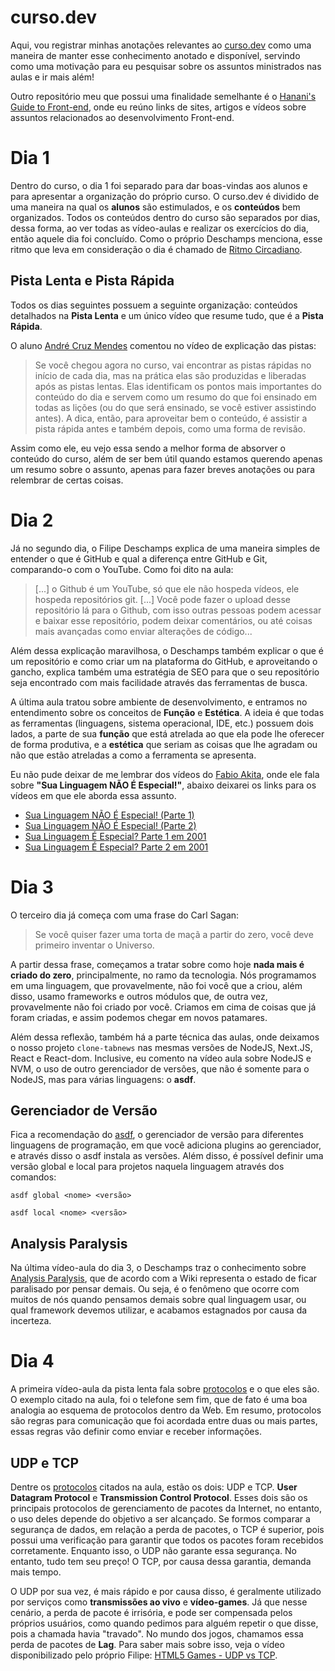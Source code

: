 # curso.dev
Aqui, vou registrar minhas anotações relevantes ao [curso.dev](https://curso.dev/) como uma maneira de manter esse conhecimento anotado e disponível, servindo como uma motivação para eu pesquisar sobre os assuntos ministrados nas aulas e ir mais além!

Outro repositório meu que possui uma finalidade semelhante é o [Hanani's Guide to Front-end](https://github.com/hananitallyson/guide-to-front-end), onde eu reúno links de sites, artigos e vídeos sobre assuntos relacionados ao desenvolvimento Front-end.

# Dia 1
Dentro do curso, o dia 1 foi separado para dar boas-vindas aos alunos e para apresentar a organização do próprio curso. O curso.dev é dividido de uma maneira na qual os **alunos** são estimulados, e os **conteúdos** bem organizados. Todos os conteúdos dentro do curso são separados por dias, dessa forma, ao ver todas as vídeo-aulas e realizar os exercícios do dia, então aquele dia foi concluído. Como o próprio Deschamps menciona, esse ritmo que leva em consideração o dia é chamado de [Ritmo Circadiano](https://pt.wikipedia.org/wiki/Ritmo_circadiano).

## Pista Lenta e Pista Rápida
Todos os dias seguintes possuem a seguinte organização: conteúdos detalhados na **Pista Lenta** e um único vídeo que resume tudo, que é a **Pista Rápida**.

O aluno [André Cruz Mendes](https://github.com/andrecruzmendes) comentou no vídeo de explicação das pistas:
>Se você chegou agora no curso, vai encontrar as pistas rápidas no início de cada dia, mas na prática elas são produzidas e liberadas após as pistas lentas. Elas identificam os pontos mais importantes do conteúdo do dia e servem como um resumo do que foi ensinado em todas as lições (ou do que será ensinado, se você estiver assistindo antes). A dica, então, para aproveitar bem o conteúdo, é assistir a pista rápida antes e também depois, como uma forma de revisão.

Assim como ele, eu vejo essa sendo a melhor forma de absorver o conteúdo do curso, além de ser bem útil quando estamos querendo apenas um resumo sobre o assunto, apenas para fazer breves anotações ou para relembrar de certas coisas.

# Dia 2
Já no segundo dia, o Filipe Deschamps explica de uma maneira simples de entender o que é GitHub e qual a diferença entre GitHub e Git, comparando-o com o YouTube. Como foi dito na aula:
> [...] o Github é um YouTube, só que ele não hospeda vídeos, ele hospeda repositórios git. [...] Você pode fazer o upload desse repositório lá para o Github, com isso outras pessoas podem acessar e baixar esse repositório, podem deixar comentários, ou até coisas mais avançadas como enviar alterações de código...

Além dessa explicação maravilhosa, o Deschamps também explicar o que é um repositório e como criar um na plataforma do GitHub, e aproveitando o gancho, explica também uma estratégia de SEO para que o seu repositório seja encontrado com mais facilidade através das ferramentas de busca.

A última aula tratou sobre ambiente de desenvolvimento, e entramos no entendimento sobre os conceitos de **Função** e **Estética**. A ideia é que todas as ferramentas (linguagens, sistema operacional, IDE, etc.) possuem dois lados, a parte de sua **função** que está atrelada ao que ela pode lhe oferecer de forma produtiva, e a **estética** que seriam as coisas que lhe agradam ou não que estão atreladas a como a ferramenta se apresenta.

Eu não pude deixar de me lembrar dos vídeos do [Fabio Akita](https://www.youtube.com/@Akitando/), onde ele fala sobre **"Sua Linguagem NÃO É Especial!"**, abaixo deixarei os links para os vídeos em que ele aborda essa assunto.
- [Sua Linguagem NÃO É Especial! (Parte 1)](https://youtu.be/p9-WuJbVHHc)
- [Sua Linguagem NÃO É Especial! (Parte 2)](https://youtu.be/XcTTajFENHI)
- [Sua Linguagem É Especial? Parte 1 em 2001](https://youtu.be/NwAvovzHRDU)
- [Sua Linguagem É Especial? Parte 2 em 2001](https://youtu.be/O4CWVQLbi48)

# Dia 3
O terceiro dia já começa com uma frase do Carl Sagan:
> Se você quiser fazer uma torta de maçã a partir do zero, você deve primeiro inventar o Universo.

A partir dessa frase, começamos a tratar sobre como hoje **nada mais é criado do zero**, principalmente, no ramo da tecnologia. Nós programamos em uma linguagem, que provavelmente, não foi você que a criou, além disso, usamo frameworks e outros módulos que, de outra vez, provavelmente não foi criado por você. Criamos em cima de coisas que já foram criadas, e assim podemos chegar em novos patamares.

Além dessa reflexão, também há a parte técnica das aulas, onde deixamos o nosso projeto `clone-tabnews` nas mesmas versões de NodeJS, Next.JS, React e React-dom. Inclusive, eu comento na vídeo aula sobre NodeJS e NVM, o uso de outro gerenciador de versões, que não é somente para o NodeJS, mas para várias linguagens: o **asdf**.

## Gerenciador de Versão
Fica a recomendação do [asdf](https://asdf-vm.com/guide/getting-started.html), o gerenciador de versão para diferentes linguagens de programação, em que você adiciona plugins ao gerenciador, e através disso o asdf instala as versões. Além disso, é possível definir uma versão global e local para projetos naquela linguagem através dos comandos:
```shell
asdf global <nome> <versão>
```
```shell
asdf local <nome> <versão>
```

## Analysis Paralysis
Na última vídeo-aula do dia 3, o Deschamps traz o conhecimento sobre [Analysis Paralysis](https://en.wikipedia.org/wiki/Analysis_paralysis), que de acordo com a Wiki representa o estado de ficar paralisado por pensar demais. Ou seja, é o fenômeno que ocorre com muitos de nós quando pensamos demais sobre qual linguagem usar, ou qual framework devemos utilizar, e acabamos estagnados por causa da incerteza.

# Dia 4
A primeira vídeo-aula da pista lenta fala sobre [protocolos](https://pt.wikipedia.org/wiki/Protocolo_(ci%C3%AAncia_da_computa%C3%A7%C3%A3o)) e o que eles são. O exemplo citado na aula, foi o telefone sem fim, que de fato é uma boa analogia ao esquema de protocolos dentro da Web. Em resumo, protocolos são regras para comunicação que foi acordada entre duas ou mais partes, essas regras vão definir como enviar e receber informações.

## UDP e TCP
Dentre os [protocolos](https://pt.wikipedia.org/wiki/Protocolo_(ci%C3%AAncia_da_computa%C3%A7%C3%A3o)) citados na aula, estão os dois: UDP e TCP. **User Datagram Protocol** e **Transmission Control Protocol**. Esses dois são os principais protocolos de gerenciamento de pacotes da Internet, no entanto, o uso deles depende do objetivo a ser alcançado. Se formos comparar a segurança de dados, em relação a perda de pacotes, o TCP é superior, pois possui uma verificação para garantir que todos os pacotes foram recebidos corretamente. Enquanto isso, o UDP não garante essa segurança. No entanto, tudo tem seu preço! O TCP, por causa dessa garantia, demanda mais tempo.

O UDP por sua vez, é mais rápido e por causa disso, é geralmente utilizado por serviços como **transmissões ao vivo** e **vídeo-games**. Já que nesse cenário, a perda de pacote é irrisória, e pode ser compensada pelos próprios usuários, como quando pedimos para alguém repetir o que disse, pois a chamada havia "travado". No mundo dos jogos, chamamos essa perda de pacotes de **Lag**. Para saber mais sobre isso, veja o vídeo disponibilizado pelo próprio Filipe: [HTML5 Games - UDP vs TCP](https://youtu.be/ZEEBsq3eQmg).

